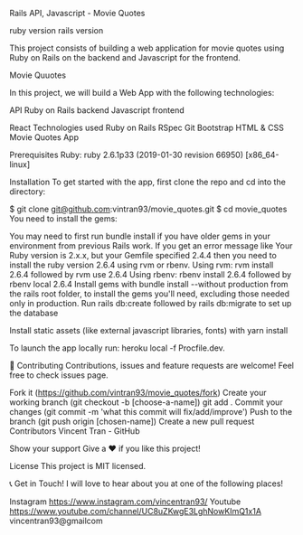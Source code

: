 Rails API, Javascript - Movie Quotes

ruby version rails version

This project consists of building a web application for movie quotes using Ruby on Rails on the backend and Javascript for the frontend.

Movie Quuotes

In this project, we will build a Web App with the following technologies:

API
Ruby on Rails backend
Javascript frontend


React
Technologies used
Ruby on Rails
RSpec
Git
Bootstrap
HTML & CSS
Movie Quotes App

Prerequisites
Ruby: ruby 2.6.1p33 (2019-01-30 revision 66950) [x86_64-linux]

Installation
To get started with the app, first clone the repo and cd into the directory:

$ git clone git@github.com:vintran93/movie_quotes.git
$ cd movie_quotes
You need to install the gems:

You may need to first run bundle install if you have older gems in your environment from previous Rails work. If you get an error message like Your Ruby version is 2.x.x, but your Gemfile specified 2.4.4 then you need to install the ruby version 2.6.4 using rvm or rbenv.
Using rvm: rvm install 2.6.4 followed by rvm use 2.6.4
Using rbenv: rbenv install 2.6.4 followed by rbenv local 2.6.4
Install gems with bundle install --without production from the rails root folder, to install the gems you'll need, excluding those needed only in production.
Run rails db:create followed by rails db:migrate to set up the database

Install static assets (like external javascript libraries, fonts) with yarn install

To launch the app locally run: heroku local -f Procfile.dev.

🤝 Contributing
Contributions, issues and feature requests are welcome! Feel free to check issues page.

Fork it (https://github.com/vintran93/movie_quotes/fork)
Create your working branch (git checkout -b [choose-a-name])
git add .
Commit your changes (git commit -m 'what this commit will fix/add/improve')
Push to the branch (git push origin [chosen-name])
Create a new pull request
Contributors
Vincent Tran - GitHub

Show your support
Give a ❤️ if you like this project!

License
This project is MIT licensed.

📞 Get in Touch!
I will love to hear about you at one of the following places! 

Instagram https://www.instagram.com/vincentran93/
Youtube https://www.youtube.com/channel/UC8uZKwgE3LghNowKImQ1x1A
vincentran93@gmailcom
